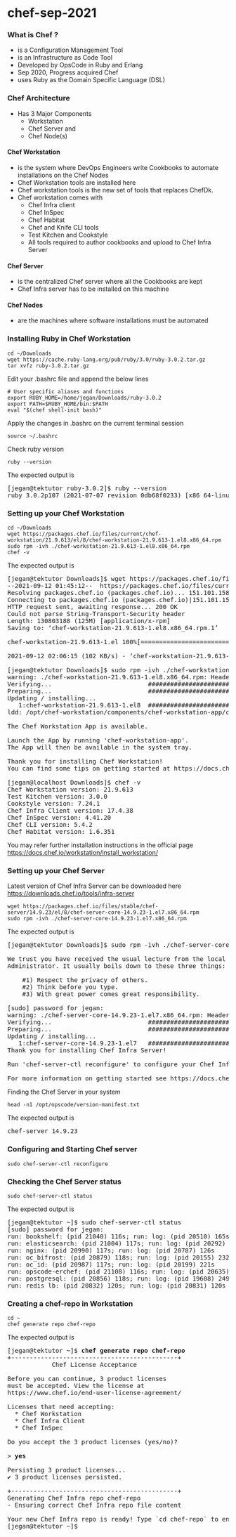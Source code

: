 # chef-sep-2021

### What is Chef ?
- is a Configuration Management Tool
- is an Infrastructure as Code Tool
- Developed by OpsCode in Ruby and Erlang 
- Sep 2020,  Progress acquired Chef
- uses Ruby as the Domain Specific Language (DSL)

### Chef Architecture
- Has 3 Major Components
  - Workstation
  - Chef Server and
  - Chef Node(s)

#### Chef Workstation
- is the system where DevOps Engineers write Cookbooks to automate installations on the Chef Nodes
- Chef Workstation tools are installed here
- Chef workstation tools is the new set of tools that replaces ChefDk.
- Chef workstation comes with
  - Chef Infra client
  - Chef InSpec
  - Chef Habitat
  - Chef and Knife CLI tools
  - Test Kitchen and Cookstyle
  - All tools required to author cookbooks and upload to Chef Infra Server
           
#### Chef Server
- is the centralized Chef server where all the Cookbooks are kept
- Chef Infra server has to be installed on this machine

#### Chef Nodes
- are the machines where software installations must be automated 

### Installing Ruby in Chef Workstation
```
cd ~/Downloads
wget https://cache.ruby-lang.org/pub/ruby/3.0/ruby-3.0.2.tar.gz
tar xvfz ruby-3.0.2.tar.gz
```

Edit your .bashrc file and append the below lines
```
# User specific aliases and functions
export RUBY_HOME=/home/jegan/Downloads/ruby-3.0.2
export PATH=$RUBY_HOME/bin:$PATH
eval "$(chef shell-init bash)"
```

Apply the changes in .bashrc on the current terminal session
```
source ~/.bashrc
```
Check ruby version
```
ruby --version
```
The expected output is
<pre>
[jegan@tektutor ruby-3.0.2]$ ruby --version
ruby 3.0.2p107 (2021-07-07 revision 0db68f0233) [x86_64-linux]
</pre>

### Setting up your Chef Workstation
```
cd ~/Downloads
wget https://packages.chef.io/files/current/chef-workstation/21.9.613/el/8/chef-workstation-21.9.613-1.el8.x86_64.rpm
sudo rpm -ivh ./chef-workstation-21.9.613-1.el8.x86_64.rpm
chef -v
```
The expected output is
<pre>
[jegan@tektutor Downloads]$ wget https://packages.chef.io/files/current/chef-workstation/21.9.613/el/8/chef-workstation-21.9.613-1.el8.x86_64.rpm
--2021-09-12 01:45:12--  https://packages.chef.io/files/current/chef-workstation/21.9.613/el/8/chef-workstation-21.9.613-1.el8.x86_64.rpm
Resolving packages.chef.io (packages.chef.io)... 151.101.158.110
Connecting to packages.chef.io (packages.chef.io)|151.101.158.110|:443... connected.
HTTP request sent, awaiting response... 200 OK
Could not parse String-Transport-Security header
Length: 130803188 (125M) [application/x-rpm]
Saving to: ‘chef-workstation-21.9.613-1.el8.x86_64.rpm.1’

chef-workstation-21.9.613-1.el 100%[=================================================>] 124.74M   191KB/s    in 20m 51s 

2021-09-12 02:06:15 (102 KB/s) - ‘chef-workstation-21.9.613-1.el8.x86_64.rpm.1’ saved [130803188/130803188]

[jegan@tektutor Downloads]$ sudo rpm -ivh ./chef-workstation-21.9.613-1.el8.x86_64.rpm
warning: ./chef-workstation-21.9.613-1.el8.x86_64.rpm: Header V4 DSA/SHA1 Signature, key ID 83ef826a: NOKEY
Verifying...                          ################################# [100%]
Preparing...                          ################################# [100%]
Updating / installing...
   1:chef-workstation-21.9.613-1.el8  ################################# [100%]
ldd: /opt/chef-workstation/components/chef-workstation-app/chef-workstation-app: No such file or directory

The Chef Workstation App is available.

Launch the App by running 'chef-workstation-app'.
The App will then be available in the system tray.

Thank you for installing Chef Workstation!
You can find some tips on getting started at https://docs.chef.io/workstation/getting_started/

[jegan@localhost Downloads]$ chef -v
Chef Workstation version: 21.9.613
Test Kitchen version: 3.0.0
Cookstyle version: 7.24.1
Chef Infra Client version: 17.4.38
Chef InSpec version: 4.41.20
Chef CLI version: 5.4.2
Chef Habitat version: 1.6.351
</pre>

You may refer further installation instructions in the official page https://docs.chef.io/workstation/install_workstation/

### Setting up your Chef Server
Latest version of Chef Infra Server can be downloaded here https://downloads.chef.io/tools/infra-server
```
wget https://packages.chef.io/files/stable/chef-server/14.9.23/el/8/chef-server-core-14.9.23-1.el7.x86_64.rpm
sudo rpm -ivh ./chef-server-core-14.9.23-1.el7.x86_64.rpm
```
The expected output is
<pre>
[jegan@tektutor Downloads]$ sudo rpm -ivh ./chef-server-core-14.9.23-1.el7.x86_64.rpm 

We trust you have received the usual lecture from the local System
Administrator. It usually boils down to these three things:

    #1) Respect the privacy of others.
    #2) Think before you type.
    #3) With great power comes great responsibility.

[sudo] password for jegan: 
warning: ./chef-server-core-14.9.23-1.el7.x86_64.rpm: Header V4 DSA/SHA1 Signature, key ID 83ef826a: NOKEY
Verifying...                          ################################# [100%]
Preparing...                          ################################# [100%]
Updating / installing...
   1:chef-server-core-14.9.23-1.el7   ################################# [100%]
Thank you for installing Chef Infra Server!

Run 'chef-server-ctl reconfigure' to configure your Chef Infra Server

For more information on getting started see https://docs.chef.io/server/
</pre>

Finding the Chef Server in your system
```
head -n1 /opt/opscode/version-manifest.txt
```
The expected output is
<pre>
chef-server 14.9.23
</pre>

### Configuring and Starting Chef server
```
sudo chef-server-ctl reconfigure
```

### Checking the Chef Server status
```
sudo chef-server-ctl status
```
The expected output is
<pre>
[jegan@tektutor ~]$ sudo chef-server-ctl status
[sudo] password for jegan: 
run: bookshelf: (pid 21040) 116s; run: log: (pid 20510) 165s
run: elasticsearch: (pid 21004) 117s; run: log: (pid 20292) 215s
run: nginx: (pid 20990) 117s; run: log: (pid 20787) 126s
run: oc_bifrost: (pid 20879) 118s; run: log: (pid 20155) 232s
run: oc_id: (pid 20987) 117s; run: log: (pid 20199) 221s
run: opscode-erchef: (pid 21108) 116s; run: log: (pid 20635) 158s
run: postgresql: (pid 20856) 118s; run: log: (pid 19608) 249s
run: redis_lb: (pid 20832) 120s; run: log: (pid 20831) 120s
</pre>

### Creating a chef-repo in Workstation
```
cd ~
chef generate repo chef-repo
```
The expected output is

<pre>
[jegan@tektutor ~]$ <b>chef generate repo chef-repo</b>
+---------------------------------------------+
            Chef License Acceptance

Before you can continue, 3 product licenses
must be accepted. View the license at
https://www.chef.io/end-user-license-agreement/

Licenses that need accepting:
  * Chef Workstation
  * Chef Infra Client
  * Chef InSpec

Do you accept the 3 product licenses (yes/no)?

> <b>yes</b>

Persisting 3 product licenses...
✔ 3 product licenses persisted.

+---------------------------------------------+
Generating Chef Infra repo chef-repo
- Ensuring correct Chef Infra repo file content

Your new Chef Infra repo is ready! Type `cd chef-repo` to enter it.
[jegan@tektutor ~]$ 
</pre>
